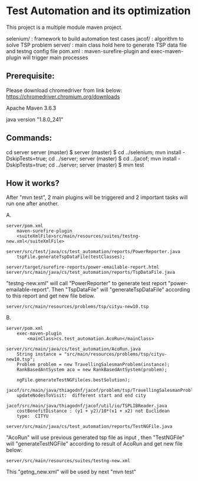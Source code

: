 # Test Automation and its optimization

This project is a multiple module maven project.

selenium/           : framework to build automation test cases
jacof/              : algorithm to solve TSP problem
server/             : main class hold here to generate TSP data file and testng config file
pom.xml             : maven-surefire-plugin and exec-maven-plugin will trigger main processes


## Prerequisite:

Please download chromedriver from link below:
https://chromedriver.chromium.org/downloads

Apache Maven 3.6.3

java version "1.8.0_241"


## Commands:

cd server
server (master) $
server (master) $ cd ../selenium; mvn install -DskipTests=true; cd ../server;
server (master) $ cd ../jacof; mvn install -DskipTests=true; cd ../server;
server (master) $ mvn test


## How it works?
After "mvn test", 2 main plugins will be triggered and 2 important tasks will run one after another.

A.
```
server/pom.xml
    maven-surefire-plugin
    <suiteXmlFile>src/main/resources/suites/testng-new.xml</suiteXmlFile>

server/src/test/java/cs/test_automation/reports/PowerReporter.java
    tspFile.generateTspDataFile(testClasses);

server/target/surefire-reports/power-emailable-report.html
server/src/main/java/cs/test_automation/reports/TspDataFile.java
```

"testng-new.xml" will call "PowerReporter" to generate test report "power-emailable-report".
Then "TspDataFile" will "generateTspDataFile" according to this report and get new file below.
```
server/src/main/resources/problems/tsp/cityu-new10.tsp
```


B.
```
server/pom.xml
    exec-maven-plugin
        <mainClass>cs.test_automation.AcoRun</mainClass> 

server/src/main/java/cs/test_automation/AcoRun.java
    String instance = "src/main/resources/problems/tsp/cityu-new10.tsp";
    Problem problem = new TravellingSalesmanProblem(instance);
    RankBasedAntSystem aco = new RankBasedAntSystem(problem);

    ngFile.generateTestNGFile(es.bestSolution);

jacof/src/main/java/thiagodnf/jacof/problem/tsp/TravellingSalesmanProblem.java
    updateNodesToVisit:  different start and end city

jacof/src/main/java/thiagodnf/jacof/util/io/TSPLIBReader.java
    costBenefitDistance : (y1 + y2)/10*(x1 + x2) not Euclidean
    type:  CITYU

server/src/main/java/cs/test_automation/reports/TestNGFile.java

```

"AcoRun" will use previous generated tsp file as input ,
then "TestNGFile" will "generateTestNGFile" according to result of AcoRun and get new file below:
```
server/src/main/resources/suites/testng-new.xml
```

This "getng_new.xml" will be used by next "mvn test"
